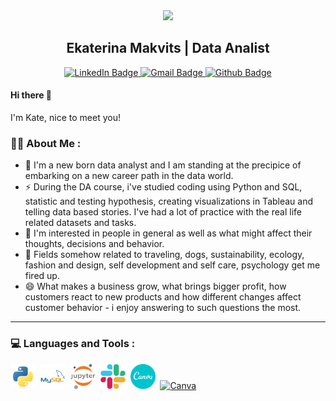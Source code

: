 <div id="header" align="center">
  <img src="https://media.giphy.com/media/S8TzUKzRPjepzJx37U/giphy.gif" width="200"/>
</div>

<H2 align="center">
  Ekaterina Makvits | Data Analist   
</H2>

<div id="badges" align="center">
  <a href="https://www.linkedin.com/in/ekaterina-makvits/">
    <img src="https://img.shields.io/badge/Ekaterina Makvits-blue?style=for-the-badge&logo=linkedin&logoColor=white" alt="LinkedIn Badge"/>
  </a>
  <a href="mailto:katarinamakvits@gmail.com">
    <img src="https://img.shields.io/badge/katarinamakvits-red?style=for-the-badge&logo=Gmail&logoColor=white" alt="Gmail Badge"/>
  </a>
  <a href="https://github.com/Katilian/DA_Portfolio">
    <img src="https://img.shields.io/badge/Portfolio-black?style=for-the-badge&logo=github&logoColor=white" alt="Github Badge"/>
  </a>
</div>


#### Hi there 👋
I'm Kate, nice to meet you!

### :woman_technologist: About Me :

- 🌱 I'm a new born data analyst and I am standing at the precipice of embarking on a new career path in the data world.
- ⚡ During the DA course, i've studied coding using Python and SQL, statistic and testing hypothesis, creating visualizations in Tableau and telling data based stories.  I've had a lot of practice with the real life related datasets and tasks. 
- 👯 I'm interested in people in general as well as what might affect their thoughts, decisions and behavior.
- 🦮 Fields somehow related to traveling, dogs, sustainability, ecology, fashion and design, self development and self care,  psychology get me fired up.
- 😄 What makes a business grow, what brings bigger profit, how customers react to new products and how different changes affect customer behavior - i enjoy answering to such questions the most.
---

### :computer: Languages and Tools :

<div>
 <a href="#"> <img src="https://github.com/devicons/devicon/blob/master/icons/python/python-original.svg" title="Python" alt="Python" width="40" height="40"></a>&nbsp;
  <a href="#" ><img src="https://github.com/devicons/devicon/blob/master/icons/mysql/mysql-original-wordmark.svg" title="MySQL"  alt="MySQL" width="40" height="40"></a>&nbsp;
  <a href="#" ><img src="https://github.com/devicons/devicon/blob/master/icons/jupyter/jupyter-original-wordmark.svg" title="Jupyter"  alt="Jupyter" width="40" height="40"></a>&nbsp;
  <a href="#" ><img src="https://github.com/devicons/devicon/blob/master/icons/slack/slack-original.svg" title="Slack" alt="Slack" width="40" height="40"></a>&nbsp;
  <a href="#" ><img src="https://github.com/devicons/devicon/blob/master/icons/canva/canva-original.svg" title="Canva" alt="Canva" width="40" height="40"></a>&nbsp;
 <a href="#" ><img src="https://seeklogo.com/images/T/tableau-software-logo-F1CE2CA54A-seeklogo.com.png" title="Tableau" alt="Canva" width="40" height="40"></a>&nbsp;
</div>

